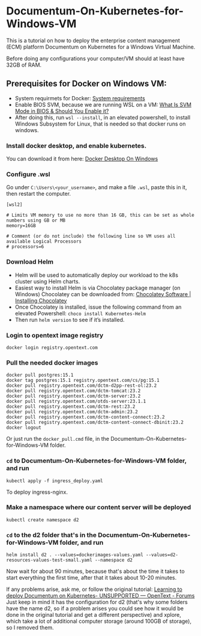 # Documentum-On-Kubernetes-for-Windows-VM
This is a tutorial on how to deploy the enterprise content management (ECM) platform Documentum on Kubernetes for a Windows Virtual Machine.

Before doing any configurations your computer/VM should at least have 32GB of RAM.

## Prerequisites for Docker on Windows VM:
  - System requirmets for Docker: [System requirements](https://docs.docker.com/desktop/install/windows-install/#system-requirements)
  - Enable BIOS SVM, because we are running WSL on a VM:
    [What Is SVM Mode in BIOS & Should You Enable it?](https://www.partitionwizard.com/partitionmagic/svm-mode.html)
  - After doing this, run `wsl --install`, in an elevated powershell, to install Windows Subsystem for Linux, that is needed so that docker runs on windows.
### Install docker desktop, and enable kubernetes.
You can download it from here: [Docker Desktop On Windows](https://docs.docker.com/desktop/install/windows-install/)

### Configure .wsl
Go under `C:\Users\<your_username>`, and make a file `.wsl`, paste this in it, then restart the computer.
```
[wsl2]

# Limits VM memory to use no more than 16 GB, this can be set as whole numbers using GB or MB
memory=16GB

# Comment (or do not include) the following line so VM uses all available Logical Processors
# processors=6
```

### Download Helm
  - Helm will be used to automatically deploy our workload to the k8s cluster using Helm charts. 
  - Easiest way to install Helm is via Chocolatey package manager (on Windows) Chocolatey can be downloaded from: [Chocolatey Software | Installing Chocolatey](https://chocolatey.org/install)
  - Once Chocolatey is installed, issue the following command from an elevated Powershell: `choco install Kubernetes-Helm`
  - Then run `helm version` to see if it’s installed.

### Login to opentext image registry
```
docker login registry.opentext.com
```

### Pull the needed docker images
```
docker pull postgres:15.1
docker tag postgres:15.1 registry.opentext.com/cs/pg:15.1
docker pull registry.opentext.com/dctm-d2pp-rest-ol:23.2
docker pull registry.opentext.com/dctm-tomcat:23.2
docker pull registry.opentext.com/dctm-server:23.2
docker pull registry.opentext.com/otds-server:23.1.1
docker pull registry.opentext.com/dctm-rest:23.2
docker pull registry.opentext.com/dctm-admin:23.2
docker pull registry.opentext.com/dctm-content-connect:23.2
docker pull registry.opentext.com/dctm-content-connect-dbinit:23.2
docker logout
```

Or just run the `docker_pull.cmd` file, in the Documentum-On-Kubernetes-for-Windows-VM folder.

###  `cd` to Documentum-On-Kubernetes-for-Windows-VM folder, and run
  ```
  kubectl apply -f ingress_deploy.yaml
  ```
  To deploy ingress-nginx.

###  Make a namespace where our content server will be deployed
  ```
  kubectl create namespace d2
  ```

###  `cd` to the d2 folder that's in the Documentum-On-Kubernetes-for-Windows-VM folder, and run
  ```
  helm install d2 . --values=dockerimages-values.yaml --values=d2-resources-values-test-small.yaml --namespace d2
  ```
  Now wait for about 90 minutes, because that's about the time it takes to start everything the first time, after that it takes about 10-20 minutes.

If any problems arise, ask me, or follow the original tutorial: [Learning to deploy Documentum on Kubernetes- UNSUPPORTED — OpenText - Forums](https://forums.opentext.com/forums/discussion/123456/learning-to-deploy-documentum-on-kubernetes-unsupported)
Just keep in mind it has the configuration for d2 (that's why some folders have the name d2, so if a problem arises you could see how it would be done in the original tutorial and get a different perspective) and xplore, which take a lot of additional computer storage (around 100GB of storage), so I removed them.
